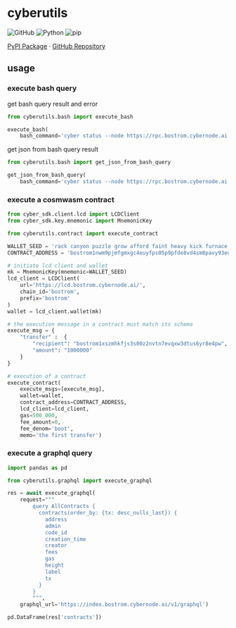 # cyberutils

<p>
    <img alt="GitHub" src="https://img.shields.io/github/license/Snedashkovsky/cyberutils">
    <img alt="Python" src="https://img.shields.io/pypi/pyversions/cyberutils">
    <img alt="pip" src="https://img.shields.io/pypi/v/cyberutils">
</p>
<p>
    <a href="https://pypi.org/project/cyberutils/">PyPI Package</a>
    ·
    <a href="https://github.com/Snedashkovsky/cyberutils">GitHub Repository</a>
</p>

## usage

### execute bash query
get bash query result and error
```python
from cyberutils.bash import execute_bash

execute_bash(
    bash_command='cyber status --node https://rpc.bostrom.cybernode.ai:443')
```
get json from bash query result
```python
from cyberutils.bash import get_json_from_bash_query

get_json_from_bash_query(
    bash_command='cyber status --node https://rpc.bostrom.cybernode.ai:443')
```

### execute a cosmwasm contract

```python
from cyber_sdk.client.lcd import LCDClient
from cyber_sdk.key.mnemonic import MnemonicKey

from cyberutils.contract import execute_contract

WALLET_SEED = 'rack canyon puzzle grow afford faint heavy kick furnace economy change loop debate tip acquire render rib truth bachelor monster page range wine measure'
CONTRACT_ADDRESS = 'bostrom1nwm9pjmfgmxgc4euyfps05p9pfde8vd4sm8pavy93eu9xquz27dsgyxtml'

# initiate lcd client and wallet
mk = MnemonicKey(mnemonic=WALLET_SEED)
lcd_client = LCDClient(
    url='https://lcd.bostrom.cybernode.ai/',
    chain_id='bostrom',
    prefix='bostrom'
)
wallet = lcd_client.wallet(mk)

# the execution message in a contract must match its schema
execute_msg = {
    "transfer" :  {
        "recipient": "bostrom1xszmhkfjs3s00z2nvtn7evqxw3dtus6yr8e4pw",
        "amount": "1000000"
    }
}

# execution of a contract
execute_contract(
    execute_msgs=[execute_msg],
    wallet=wallet,
    contract_address=CONTRACT_ADDRESS,
    lcd_client=lcd_client,
    gas=500_000,
    fee_amount=0,
    fee_denom='boot',
    memo='the first transfer')
```

### execute a graphql query

```python
import pandas as pd

from cyberutils.graphql import execute_graphql

res = await execute_graphql(
    request="""
        query AllContracts {
          contracts(order_by: {tx: desc_nulls_last}) {
            address
            admin
            code_id
            creation_time
            creator
            fees
            gas
            height
            label
            tx
          }
        }
        """,
    graphql_url='https://index.bostrom.cybernode.ai/v1/graphql')

pd.DataFrame(res['contracts'])
```